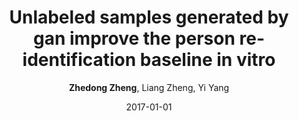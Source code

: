 ---
title: "Unlabeled samples generated by gan improve the person re-identification baseline in vitro"
collection: publications
permalink: /publication/2017-01-01-Unlabeled-samples-generated-by-gan-improve-the-person-re-identification-baseline-in-vitro
date: 2017-01-01
doi: 
venue: 'ICCV'
paperurl: 'https://zdzheng.xyz/files/ICCV17.pdf'
code: 'https://github.com/layumi/Person-reID_GAN'
author: '<strong>Zhedong Zheng</strong>,  Liang Zheng,  Yi Yang'
citation: ' Zhedong Zheng,  Liang Zheng,  Yi Yang, &quot;Unlabeled samples generated by gan improve the person re-identification baseline in vitro.&quot; ICCV, 2017.'
pub_year: '2017'
bib: >
    
    @inproceedings{zheng2017unlabeled,  <br\>    author = "Zheng, Zhedong and Zheng, Liang and Yang, Yi",  <br\>    title = "Unlabeled samples generated by gan improve the person re-identification baseline in vitro",  <br\>    booktitle = "ICCV",  <br\>    pages = "3754--3762",  <br\>    code = "https://github.com/layumi/Person-reID\_GAN",  <br\>    url = "https://zdzheng.xyz/files/ICCV17.pdf",  <br\>    year = "2017"
    }
    

---